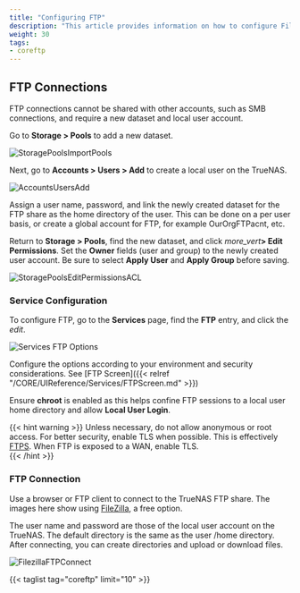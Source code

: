 ```yaml
---
title: "Configuring FTP"
description: "This article provides information on how to configure File Transfer Protocol (FTP) on your TrueNAS."
weight: 30
tags:
- coreftp
---
```



## FTP Connections

FTP connections cannot be shared with other accounts, such as SMB connections, and require a new dataset and local user account.

Go to **Storage > Pools** to add a new dataset.

![StoragePoolsImportPools](/images/CORE/13.0/StoragePoolsImportPools.png "Adding a new Dataset")

Next, go to **Accounts > Users > Add** to create a local user on the TrueNAS.

![AccountsUsersAdd](/images/CORE/12.0/AccountsUsersAdd.png "Adding a new User Account")

Assign a user name, password, and link the newly created dataset for the FTP share as the home directory of the user.
This can be done on a per user basis, or create a global account for FTP, for example OurOrgFTPacnt, etc.

Return to **Storage > Pools**, find the new dataset, and click <i class="material-icons" aria-hidden="true" title="Options">more_vert</i>**> Edit Permissions**.
Set the **Owner** fields (user and group) to the newly created user account.
Be sure to select **Apply User** and **Apply Group** before saving.

![StoragePoolsEditPermissionsACL](/images/CORE/13.0/StoragePoolsEditPermissionsACL.png "Basic Permissions Editor")

### Service Configuration

To configure FTP, go to the **Services** page, find the **FTP** entry, and click the <i class="material-icons" aria-hidden="true" title="Configure">edit</i>.

![Services FTP Options](/images/CORE/12.0/ServicesFTPOptions.png "Services FTP Options")

Configure the options according to your environment and security considerations. See [FTP Screen]({{< relref "/CORE/UIReference/Services/FTPScreen.md" >}})

Ensure **chroot** is enabled as this helps confine FTP sessions to a local user home directory and allow **Local User Login**.

{{< hint warning >}}
Unless necessary, do not allow anonymous or root access. For better security, enable TLS when possible.
This is effectively [FTPS](https://tools.ietf.org/html/rfc4217). 
When FTP is exposed to a WAN, enable TLS.  
{{< /hint >}}

### FTP Connection

Use a browser or FTP client to connect to the TrueNAS FTP share.
The images here show using [FileZilla](https://sourceforge.net/projects/filezilla/), a free option.

The user name and password are those of the local user account on the TrueNAS.
The default directory is the same as the user <file>/home</file> directory.
After connecting, you can create directories and upload or download files.

![FilezillaFTPConnect](/images/CORE/FilezillaFTPConnect.png "Filezilla FTP Connection")
 
{{< taglist tag="coreftp" limit="10" >}}
